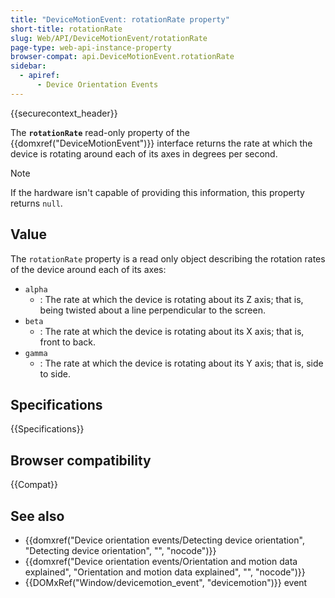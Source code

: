 ```yaml
---
title: "DeviceMotionEvent: rotationRate property"
short-title: rotationRate
slug: Web/API/DeviceMotionEvent/rotationRate
page-type: web-api-instance-property
browser-compat: api.DeviceMotionEvent.rotationRate
sidebar:
  - apiref:
      - Device Orientation Events
---
```


{{securecontext_header}}

The **`rotationRate`** read-only property of the {{domxref("DeviceMotionEvent")}} interface returns the rate at which the device is rotating around each of its axes in degrees per
second.

> [!NOTE]
> If the hardware isn't capable of providing this
> information, this property returns `null`.

## Value

The `rotationRate` property is a read only object describing the rotation
rates of the device around each of its axes:

- `alpha`
  - : The rate at which the device is rotating about its Z axis; that is, being twisted
    about a line perpendicular to the screen.
- `beta`
  - : The rate at which the device is rotating about its X axis; that is, front to back.
- `gamma`
  - : The rate at which the device is rotating about its Y axis; that is, side to side.

## Specifications

{{Specifications}}

## Browser compatibility

{{Compat}}

## See also

- {{domxref("Device orientation events/Detecting device orientation", "Detecting device orientation", "", "nocode")}}
- {{domxref("Device orientation events/Orientation and motion data explained", "Orientation and motion data explained", "", "nocode")}}
- {{DOMxRef("Window/devicemotion_event", "devicemotion")}} event

